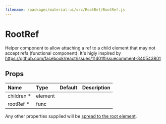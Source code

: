 ```yaml
---
filename: /packages/material-ui/src/RootRef/RootRef.js
---
```


<!--- This documentation is automatically generated, do not try to edit it. -->

# RootRef

Helper component to allow attaching a ref to a
child element that may not accept refs (functional component).
It's higly inspired by https://github.com/facebook/react/issues/11401#issuecomment-340543801

## Props

| Name | Type | Default | Description |
|:-----|:-----|:--------|:------------|
| <span class="prop-name required">children *</span> | <span class="prop-type">element |  |  |
| <span class="prop-name required">rootRef *</span> | <span class="prop-type">func |  |  |

Any other properties supplied will be [spread to the root element](/guides/api#spread).

